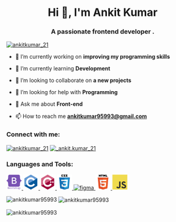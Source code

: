 <!-- ### Hi there 👋,I am ankit kumar -->

<h1 align="center">Hi 👋, I'm Ankit Kumar</h1>
<h3 align="center">A passionate frontend developer .</h3>

<p align="left"> <a href="https://twitter.com/ankitkumar_21" target="blank"><img src="https://img.shields.io/twitter/follow/ankitkumar_21?logo=twitter&style=for-the-badge" alt="ankitkumar_21" /></a> </p>

- 🔭 I’m currently working on **improving my programming skills**

- 🌱 I’m currently learning **Development**

- 👯 I’m looking to collaborate on **a new projects**

- 🤝 I’m looking for help with **Programming**

- 💬 Ask me about **Front-end**

- 📫 How to reach me **ankitkumar95993@gmail.com**

<h3 align="left">Connect with me:</h3>
<p align="left">
<a href="https://twitter.com/ankitkumar_21" target="blank"><img align="center" src="https://raw.githubusercontent.com/rahuldkjain/github-profile-readme-generator/master/src/images/icons/Social/twitter.svg" alt="ankitkumar_21" height="30" width="40" /></a>
<a href="https://instagram.com/_ankit.kumar_21" target="blank"><img align="center" src="https://raw.githubusercontent.com/rahuldkjain/github-profile-readme-generator/master/src/images/icons/Social/instagram.svg" alt="_ankit.kumar_21" height="30" width="40" /></a>
</p>

<h3 align="left">Languages and Tools:</h3>
<p align="left"> <a href="https://getbootstrap.com" target="_blank" rel="noreferrer"> <img src="https://raw.githubusercontent.com/devicons/devicon/master/icons/bootstrap/bootstrap-plain-wordmark.svg" alt="bootstrap" width="40" height="40"/> </a> <a href="https://www.cprogramming.com/" target="_blank" rel="noreferrer"> <img src="https://raw.githubusercontent.com/devicons/devicon/master/icons/c/c-original.svg" alt="c" width="40" height="40"/> </a> <a href="https://www.w3schools.com/cpp/" target="_blank" rel="noreferrer"> <img src="https://raw.githubusercontent.com/devicons/devicon/master/icons/cplusplus/cplusplus-original.svg" alt="cplusplus" width="40" height="40"/> </a> <a href="https://www.w3schools.com/css/" target="_blank" rel="noreferrer"> <img src="https://raw.githubusercontent.com/devicons/devicon/master/icons/css3/css3-original-wordmark.svg" alt="css3" width="40" height="40"/> </a> <a href="https://www.figma.com/" target="_blank" rel="noreferrer"> <img src="https://www.vectorlogo.zone/logos/figma/figma-icon.svg" alt="figma" width="40" height="40"/> </a> <a href="https://www.w3.org/html/" target="_blank" rel="noreferrer"> <img src="https://raw.githubusercontent.com/devicons/devicon/master/icons/html5/html5-original-wordmark.svg" alt="html5" width="40" height="40"/> </a> <a href="https://developer.mozilla.org/en-US/docs/Web/JavaScript" target="_blank" rel="noreferrer"> <img src="https://raw.githubusercontent.com/devicons/devicon/master/icons/javascript/javascript-original.svg" alt="javascript" width="40" height="40"/> </a> </p>

<p><img align="left" src="https://github-readme-stats.vercel.app/api/top-langs?username=ankitkumar95993&show_icons=true&locale=en&layout=compact" alt="ankitkumar95993" /></p>

<p>&nbsp;<img align="center" src="https://github-readme-stats.vercel.app/api?username=ankitkumar95993&show_icons=true&locale=en" alt="ankitkumar95993" /></p>

<p><img align="center" src="https://github-readme-streak-stats.herokuapp.com/?user=ankitkumar95993&" alt="ankitkumar95993" /></p>


<!--
**Ankitkumar95993/Ankitkumar95993** is a ✨ _special_ ✨ repository because its `README.md` (this file) appears on your GitHub profile.

Here are some ideas to get you started:

- 🔭 I’m currently working on ...
- 🌱 I’m currently learning ...
- 👯 I’m looking to collaborate on ...
- 🤔 I’m looking for help with ...
- 💬 Ask me about ...
- 📫 How to reach me: ...
- 😄 Pronouns: ...
- ⚡ Fun fact: ...
-->
